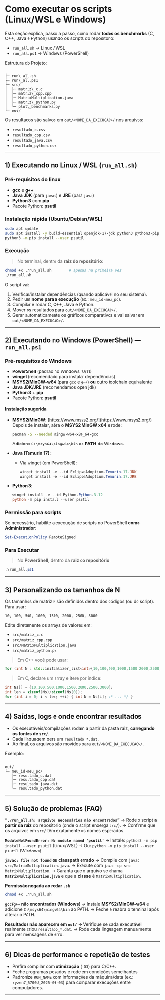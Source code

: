 # Como executar os scripts (Linux/WSL e Windows)

Esta seção explica, passo a passo, como rodar **todos os benchmarks** (C, C++, Java e Python) usando os scripts do repositório:

* `run_all.sh` → Linux / WSL
* `run_all.ps1` → Windows (PowerShell)

Estrutura do Projeto:

````text
.
├─ run\_all.sh
├─ run\_all.ps1
├─ src/
│  ├─ matriz\_c.c
│  ├─ matriz\_cpp.cpp
│  ├─ MatrixMultiplication.java
│  ├─ matriz\_python.py
│  └─ plot\_benchmarks.py
└─ out/
````

Os resultados são salvos em `out/<NOME_DA_EXECUCAO>/` nos arquivos:

* `resultado_c.csv`
* `resultado_cpp.csv`
* `resultado_java.csv`
* `resultado_python.csv`

---

## 1) Executando no Linux / WSL (`run_all.sh`)

### Pré-requisitos do linux

* **gcc** e **g++**
* **Java JDK** (para `javac`) e **JRE** (para `java`)
* **Python 3** com **pip**
* Pacote Python: **psutil**

### Instalação rápida (Ubuntu/Debian/WSL)

```bash
sudo apt update
sudo apt install -y build-essential openjdk-17-jdk python3 python3-pip
python3 -m pip install --user psutil
```

### Execução

> No terminal, dentro da **raiz do repositório**:

```bash
chmod +x ./run_all.sh        # apenas na primeira vez
./run_all.sh
```

O script vai:

1. Verificar/instalar dependências (quando aplicável no seu sistema).
2. Pedir um **nome para a execução** (ex.: `meu_id-meu_pc`).
3. Compilar e rodar C, C++, Java e Python.
4. Mover os resultados para `out/<NOME_DA_EXECUCAO>/`.
5. Gerar automaticamente os gráficos comparativos e vai salvar em `out/<NOME_DA_EXECUCAO>/`.

---

## 2) Executando no Windows (PowerShell) — `run_all.ps1`

### Pré-requisitos do Windows

* **PowerShell** (padrão no Windows 10/11)
* **winget** (recomendado para instalar dependências)
* **MSYS2/MinGW-w64** (para `gcc` e `g++`) **ou** outro toolchain equivalente
* **Java JDK/JRE** (recomendamos open jdk)
* **Python 3** + **pip**
* Pacote Python: **psutil**

#### Instalação sugerida

* **MSYS2/MinGW**: [https://www.msys2.org/](https://www.msys2.org/)
  Depois de instalar, abra o **MSYS2 MinGW x64** e rode:

  ```bash
  pacman -S --needed mingw-w64-x86_64-gcc
  ```

  Adicione `C:\msys64\mingw64\bin` ao **PATH** do Windows.

* **Java (Temurin 17)**:

  * Via winget (em PowerShell):

    ```powershell
    winget install -e --id EclipseAdoptium.Temurin.17.JDK
    winget install -e --id EclipseAdoptium.Temurin.17.JRE
    ```

* **Python 3**:

  ```powershell
  winget install -e --id Python.Python.3.12
  python -m pip install --user psutil
  ```

### Permissão para scripts

Se necessário, habilite a execução de scripts no PowerShell **como Administrador**:

```powershell
Set-ExecutionPolicy RemoteSigned
```

### Para Executar

> No **PowerShell**, dentro da **raiz do repositório**:

```powershell
.\run_all.ps1
```

---

## 3) Personalizando os tamanhos de N

Os tamanhos de matriz `N` são definidos dentro dos códigos (ou do script). Para usar:

```text
10, 100, 500, 1000, 1500, 2000, 2500, 3000
```

Edite diretamente os arrays de valores em:

* `src/matriz_c.c`
* `src/matriz_cpp.cpp`
* `src/MatrixMultiplication.java`
* `src/matriz_python.py`

> Em C++ você pode usar:

```cpp
for (int N : std::initializer_list<int>{10,100,500,1000,1500,2000,2500,3000}) { /* ... */ }
```

> Em C, declare um array e itere por índice:

```c
int Ns[] = {10,100,500,1000,1500,2000,2500,3000};
int len = sizeof(Ns)/sizeof(Ns[0]);
for (int i = 0; i < len; ++i) { int N = Ns[i]; /* ... */ }
```

---

## 4) Saídas, logs e onde encontrar resultados

* Os executáveis/compilações rodam a partir da pasta raiz, **carregando os fontes de `src/`**.
* Cada linguagem gera um `resultado_*.dat`.
* Ao final, os arquivos são movidos para `out/<NOME_DA_EXECUCAO>/`.

Exemplo:

```text

out/
└─ meu_id-meu_pc/
   ├─ resultado_c.dat
   ├─ resultado_cpp.dat
   ├─ resultado_java.dat
   └─ resultado_python.dat
```

---

## 5) Solução de problemas (FAQ)

**“`./run_all.sh: arquivos necessários não encontrados`”**
→ Rode o script **a partir da raiz** do repositório (onde o script enxerga `src/`).
→ Confirme que os arquivos em `src/` têm exatamente os nomes esperados.

**`ModuleNotFoundError: No module named 'psutil'`**
→ Instale: `python3 -m pip install --user psutil` (Linux/WSL)
→ Ou: `python -m pip install --user psutil` (Windows)

**`javac: file not found` ou classpath errado**
→ Compile com `javac src/MatrixMultiplication.java`.
→ Execute com `java -cp src MatrixMultiplication`.
→ Garanta que o arquivo se chama **`MatrixMultiplication.java`** e que a **classe** é `MatrixMultiplication`.

**Permissão negada ao rodar `.sh`**

```bash
chmod +x ./run_all.sh
```

**`gcc`/`g++` não encontrados (Windows)**
→ Instale **MSYS2/MinGW-w64** e adicione `C:\msys64\mingw64\bin` ao PATH.
→ Feche e reabra o terminal após alterar o PATH.

**Resultados não aparecem em `out/`**
→ Verifique se cada executável realmente criou `resultado_*.dat`.
→ Rode cada linguagem manualmente para ver mensagens de erro.

---

## 6) Dicas de performance e repetição de testes

* Prefira compilar com **otimização** (`-O3`) para C/C++.
* Feche programas pesados e rode em condições semelhantes.
* Padronize `RUN_NAME` com informações da máquina/data (ex.: `ryzen7_5700U_2025-09-03`) para comparar execuções entre computadores.

---
